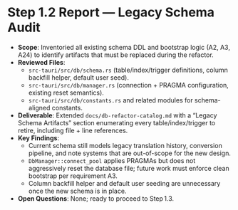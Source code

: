 # Step 1.2 Report — Legacy Schema Audit

- **Scope**: Inventoried all existing schema DDL and bootstrap logic (A2, A3, A24) to identify artifacts that must be replaced during the refactor.
- **Reviewed Files**:
  - `src-tauri/src/db/schema.rs` (table/index/trigger definitions, column backfill helper, default user seed).
  - `src-tauri/src/db/manager.rs` (connection + PRAGMA configuration, existing reset semantics).
  - `src-tauri/src/db/constants.rs` and related modules for schema-aligned constants.
- **Deliverable**: Extended `docs/db-refactor-catalog.md` with a “Legacy Schema Artifacts” section enumerating every table/index/trigger to retire, including file + line references.
- **Key Findings**:
  - Current schema still models legacy translation history, conversion pipeline, and note systems that are out-of-scope for the new design.
  - `DbManager::connect_pool` applies PRAGMAs but does not aggressively reset the database file; future work must enforce clean bootstrap per requirement A3.
  - Column backfill helper and default user seeding are unnecessary once the new schema is in place.
- **Open Questions**: None; ready to proceed to Step 1.3.
